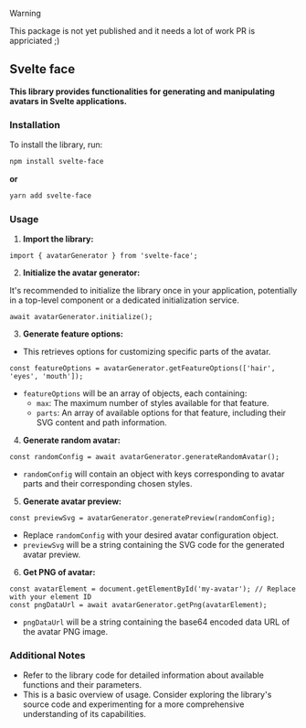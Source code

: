 > [!WARNING]  
> This package is not yet published and it needs a lot of work PR is appriciated ;)

## Svelte face
**This library provides functionalities for generating and manipulating avatars in Svelte applications.**

### Installation

To install the library, run:

```bash
npm install svelte-face
```

**or**

```bash
yarn add svelte-face
```

### Usage

1. **Import the library:**

```svelte
import { avatarGenerator } from 'svelte-face';
```

2. **Initialize the avatar generator:**

It's recommended to initialize the library once in your application, potentially in a top-level component or a dedicated initialization service.

```svelte
await avatarGenerator.initialize();
```

3. **Generate feature options:**

- This retrieves options for customizing specific parts of the avatar.

```svelte
const featureOptions = avatarGenerator.getFeatureOptions(['hair', 'eyes', 'mouth']);
```

- `featureOptions` will be an array of objects, each containing:
    - `max`: The maximum number of styles available for that feature.
    - `parts`: An array of available options for that feature, including their SVG content and path information.

4. **Generate random avatar:**

```svelte
const randomConfig = await avatarGenerator.generateRandomAvatar();
```

- `randomConfig` will contain an object with keys corresponding to avatar parts and their corresponding chosen styles.

5. **Generate avatar preview:**

```svelte
const previewSvg = avatarGenerator.generatePreview(randomConfig);
```

- Replace `randomConfig` with your desired avatar configuration object.
- `previewSvg` will be a string containing the SVG code for the generated avatar preview.

6. **Get PNG of avatar:**

```svelte
const avatarElement = document.getElementById('my-avatar'); // Replace with your element ID
const pngDataUrl = await avatarGenerator.getPng(avatarElement);
```

- `pngDataUrl` will be a string containing the base64 encoded data URL of the avatar PNG image.

### Additional Notes

- Refer to the library code for detailed information about available functions and their parameters.
- This is a basic overview of usage. Consider exploring the library's source code and experimenting for a more comprehensive understanding of its capabilities.
